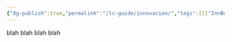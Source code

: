 ```yaml
---
{"dg-publish":true,"permalink":"/lc-guide/innovacion/","tags":[[["InnBoK"]],[["content"]]],"noteIcon":""}
---
```



blah blah blah blah